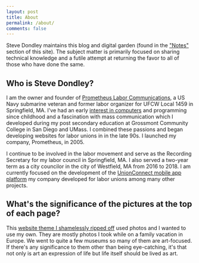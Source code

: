 ```yaml
---
layout: post
title: About
permalink: /about/
comments: false
---
```


Steve Dondley maintains this blog and digital garden (found in the ["Notes"](/notes/) section of this site). The subject matter is primarily focused on sharing technical knowledge and a futile attempt at returning the favor to all of those who have done the same.

## Who is Steve Dondley?
I am the owner and founder of [Prometheus Labor
Communications](http://prometheuslabor.com), a US Navy submarine veteran
and former labor organizer for UFCW Local 1459 in Springfield, MA. I've had an early
[interest in computers](https://steve.dondley.com/Tech-stuff/#computer-hardware) and programming since childhood and a fascination with
mass communication which I developed during my post secondary education at
Grossmont Community College in San Diego and UMass. I combined these passions and
began developing websites for labor unions in in the late 90s. I launched my
company, Prometheus, in 2005.

I continue to be involved in the labor movement and serve as the Recording
Secretary for my labor council in Springfield, MA. I also served a two-year term
as a city councilor in the city of Westfield, MA from 2016 to 2018. I am
currently focused on the development of the [UnionConnect mobile app
platform](https://unionconnect.com) my company developed for labor unions among
many other projects.

## What's the significance of the pictures at the top of each page?

This [website theme I shamelessly ripped off](https://github.com/MaximeKjaer/kjaer.io) used
photos and I wanted to use my own. They are mostly photos I took while on a
family vacation in Europe. We went to quite a few museums so many of them are
art-focused. If there's any significance to them other than being eye-catching,
it's that not only is art an expression of life but life itself should be
lived as art.
